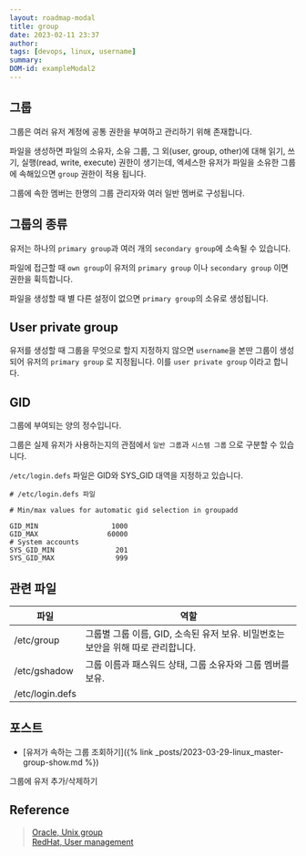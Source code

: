```yaml
---
layout: roadmap-modal
title: group
date: 2023-02-11 23:37
author: 
tags: [devops, linux, username]
summary: 
DOM-id: exampleModal2
---
```


## 그룹

그룹은 여러 유저 계정에 공통 권한을 부여하고 관리하기 위해 존재합니다.

 파일을 생성하면 파일의 소유자, 소유 그룹, 그 외(user, group, other)에 대해 읽기, 쓰기, 실행(read, write, execute) 권한이 생기는데, 엑세스한 유저가 파일을 소유한 그룹에 속해있으면 `group` 권한이 적용 됩니다.

그룹에 속한 멤버는 한명의 그룹 관리자와 여러 일반 멤버로 구성됩니다.

## 그룹의 종류

유저는 하나의 `primary group`과 여러 개의 `secondary group`에 소속될 수 있습니다.

 파일에 접근할 때 `own group`이 유저의 `primary group` 이나 `secondary group` 이면 권한을 휙득합니다.

파일을 생성할 때 별 다른 설정이 없으면 `primary group`의 소유로 생성됩니다.

## User private group

유저를 생성할 때 그룹을 무엇으로 할지 지정하지 않으면 `username`을 본딴 그룹이 생성되어 유저의 `primary group` 로 지정됩니다. 이를 `user private group` 이라고 합니다.

## GID

그룹에 부여되는 양의 정수입니다.

그룹은 실제 유저가 사용하는지의 관점에서 `일반 그룹`과 `시스템 그룹` 으로 구분할 수 있습니다.

`/etc/login.defs` 파일은 GID와 SYS_GID 대역을 지정하고 있습니다.

```console
# /etc/login.defs 파일

# Min/max values for automatic gid selection in groupadd

GID_MIN                  1000
GID_MAX                 60000
# System accounts
SYS_GID_MIN               201
SYS_GID_MAX               999
```

## 관련 파일

| 파일            | 역할                                                                              |
| --------------- | --------------------------------------------------------------------------------- |
| /etc/group      | 그룹별 그룹 이름, GID, 소속된 유저 보유.  비밀번호는 보안을 위해 따로 관리합니다. |
| /etc/gshadow    | 그룹 이름과 패스워드 상태, 그룹 소유자와 그룹 멤버를 보유.                        |
| /etc/login.defs |                                                                                   |

## 포스트

<!-- 그룹 관련 파일들 -->

- [유저가 속하는 그룹 조회하기]({% link _posts/2023-03-29-linux_master-group-show.md %})

그룹에 유저 추가/삭제하기

<!-- 그룹 생성, 수정, 삭제-->




## Reference

> [Oracle, Unix group](https://docs.oracle.com/cd/E19253-01/817-1985/userconcept-35906/index.html) <br>
> [RedHat, User management](https://docs.oracle.com/cd/E19253-01/817-1985/userconcept-35906/index.html)